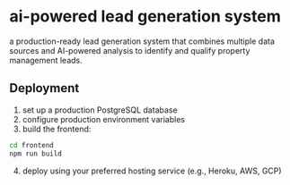 # ai-powered lead generation system

a production-ready lead generation system that combines multiple data sources and AI-powered analysis to identify and qualify property management leads.

## Deployment

1. set up a production PostgreSQL database
2. configure production environment variables
3. build the frontend:
```bash
cd frontend
npm run build
```
4. deploy using your preferred hosting service (e.g., Heroku, AWS, GCP)

